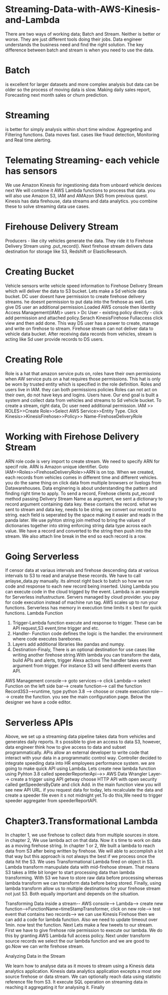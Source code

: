 # Streaming-Data-with-AWS-Kinesis-and-Lambda
There are two ways of working data; Batch and Stream. Neither is better or worse. They are just different tools doing their jobs. Data engineer understands the business need and find the right solution. The key difference between batch and stream is when you need to use the data.
# Batch
is excellent for larger datasets and more complex analysis but data can be older so the process of moving data is slow. Making daily sales report, Forecasting next month sales or churn prediction.
# Streaming 
is better for simply analysis within short time window. Aggregeting and Filtering functions. Data moves fast. cases like fraud detection, Monitoring and Real time alerting.
# Telemating Streaming- each vehicle has sensors
We use Amazon Kinesis for ingestioning data from unboard vehicle devices next We will combine it AWS Lambda functions to process that data. you will also use Amazon S3, IAM and AMAzon SNS from previous quest. 
Kinesis has data firehouse, data streams and data analytics. you combine these to solve streaming data use cases.
# Firehouse Delivery Stream
Producers - like city vehicles generate the data. They ride it to Firehose Delivery Stream using .put_record(). 
Next firehose stream delivers data destination for storage like S3, Redshift or ElasticResearch.
# Creating Bucket
Vehicle sensors write vehicle speed information to Firehose Delivery Stream which will deliver the data to S3 bucket. Lets make a Sd vehicle data bucket. DC user doesnt have permission to create firehose delivery streams. he doesnt permission to put data into the firehose as well. Lets give DS user an additional permission.Loaded AWS console then Identity Access Management(IAM)> users > Dc User - existing policy directly - click add permission and attached policy.Serach KinesisFirehose Fullaccess click view and then add done.  This way DS user has a power  to create, manage and write on firehose to stream. Firehose stream can not deliver data to vehicle data bucket. After receiving data records from vehicles, stream is acting like Sd user provide records to DS users. 
# Creating Role 
Role is a hat that amazon service puts on, roles have their own permissions when AW service puts on a hat requires those permissions. This hat is only be worn by trusted entity which is specified in the role definition.
Roles and users live in IAM. they can both permissions policies
Roles can not act on their own, do not have keys and logins. Users have.
Our end goal is built a system and collect data from vehicles and streams to Sd vehicle bucket. To create a stream, right data, Dc user need additional permission.
IAM >> ROLES>>Create Role>>Select AWS Service>>Entity Type. Click Kinesis>>KinesisFirehose>>Policy>> Name-FirehoseDeliveryRole
# Working with Firehose Delivery Stream
ARN role code is very import to create stream. We need to specify ARN for specif role. ARN is Amazon unique identifier.
Goto IAM>>Roles>>FirehoseDeliveryRole>>ARN is on top.
When we created, each records from vehicles comes in different time and different vehicles. you do the same thing on click data from multiple browsers or livelogs from Datawarehouses. Data enginering is about understanding the pattern and finding right time to apply. To send a record, Firehose clients put_record method passing Delivery Stream Name as argument, we sent a dictionary to record argument containing data key. these contains the record. what we sent to stream and data key, needs to be string. we convert our record to string. each field is seperated by the space making it easier and reads in the panda later. We use pyhton string join method to bring the values of dictionaries  together into string enforcing string data type across each value. We have a record and converted to the string then push into the stream. We also attach line break in the end so each record is a row.
# Going Serverless
If censor data at variaus intervals and firehose descending data at various intervals to S3 to read and analyse these records. We have to call anlayse_data.py manually. its almost right back to batch so how we run code and response to each new record being inserted. Using Lambda you can execute code in the cloud trigged by the event. Lambda is an example for Serverless insfustructure. Servers managed by cloud provider. you pay for code execution instead of machine run tag. AWS scales up to run your functions. Serverless has  memory in execution time limits it s best for quick functions. 
Lambda Function
1. Trigger-Lambda function execute and response to trigger. These can be API request,S3 event,time trigger and etc. 
2. Handler- Function code defines the logic is the handler. the environment where code executes barebones. 
3. Layers add additional libraries like pandas and numpy.
4. Destination-Finaly, There is an optional destination for use cases like writing another firehose string.With lambda you can transform the data, build APIs and alerts, trigger Alexa actions
The handler takes event argument from trigger. For instance S3 will send different events than API.

AWS Management console--> goto services--> click Lambda--> select Function on the left side bar--> create function--> call the function Record3S3-->runtime, type python 3.8 --> choose or create execution role---> create the function.
you see the main configuration page. Below the designer we have a code editor.
# Serverless APIs
Above, we set up a streaming data pipeline takes data from vehicles and generates daily reports. It s possible to give an access to data S3, however, data engineer think how to give access to data and subset programmatically. APis allow an external developer to write code that interact with your data in a programmatic control way. Controller decided to integrate speeding data into HR employees performance system.
we are going to make quick API using Lambda. Lets create new lambda function using Pyhton 3.8 called speederReporterApi-->> AWS Data Wrangler Layer--> create a trigger using API getway choose HTTP API with open security called getSpeedersByDate  and click Add. in the main function view you will see new API URL.
if you request data for today, lets recalculate the data and create a speeder file even it s not midnight yet.To do this,We need to trigger speeder aggregater from speederReportAPI. 

# Chapter3.Transformational Lambda
In chapter 1, we use firehose to collect data from multiple sources in store. in chapter 2, We use lambda act on that data. Now it s time to work on data as a moving firehose string. In chapter 1 or 2, We built a lambda to reach data from S3 after being written by firehose. We will able to accomplish a lot that way but this approach is not always the best if we process once the data hit the S3. We uses Transformational Lambda fired on object in S3. Lambda transform manupulate data with mid-firehose stream. That means S3 takes a little bit longer to start processing data than lambda transforming. With S3 we have to store raw data before processing whereas lambda transform  we can transform data before being stored. Finally, using lambda transform allow us to multiple destinations for your firehose stream not just S3. Both equally important and depends on the situation.

Transforming Data inside a stream-- AWS console--> Lambda--> create new function-->FunctionName=timeStampTransformer, click on new role--> test event that contains two records--> we can use Kinesis Firehose then we can add a code for lambda function. Also we need to update timeout over 1min. now test the function.
Next Lets make a few tweets to our stream. First we have to give firehose role permission to execute our lambda. We do this by granting AWS Lambda full access policy. Next under transform source records we select the our lambda function and we are good to go.Now we can write firehose stream.

Analyzing Data in the Stream

We learn how to analyse data as it moves to stream using a Kinesis data analytics application. Kinesis data analytics application excepts a most one source firehose or data stream. We can optionally reach data using statistic reference file from S3. It execute SQL operation on streaming data in reaching it aggregating it for analysing it. Finally 








